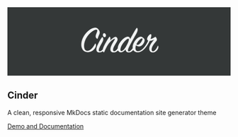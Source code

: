 <img src="img/header.png" alt="Cinder | A clean, responsive theme for MkDocs" width="728">

## Cinder

A clean, responsive MkDocs static documentation site generator theme

[Demo and Documentation](http://sourcefoundry.org/cinder/)

